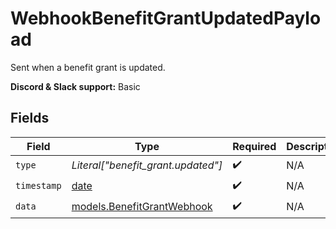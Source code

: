 # WebhookBenefitGrantUpdatedPayload

Sent when a benefit grant is updated.

**Discord & Slack support:** Basic


## Fields

| Field                                                                | Type                                                                 | Required                                                             | Description                                                          | Example                                                              |
| -------------------------------------------------------------------- | -------------------------------------------------------------------- | -------------------------------------------------------------------- | -------------------------------------------------------------------- | -------------------------------------------------------------------- |
| `type`                                                               | *Literal["benefit_grant.updated"]*                                   | :heavy_check_mark:                                                   | N/A                                                                  | benefit_grant.updated                                                |
| `timestamp`                                                          | [date](https://docs.python.org/3/library/datetime.html#date-objects) | :heavy_check_mark:                                                   | N/A                                                                  |                                                                      |
| `data`                                                               | [models.BenefitGrantWebhook](../models/benefitgrantwebhook.md)       | :heavy_check_mark:                                                   | N/A                                                                  |                                                                      |